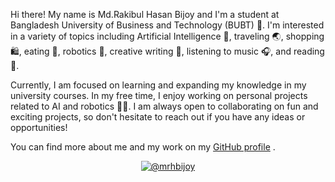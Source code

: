 
Hi there! My name is Md.Rakibul Hasan Bijoy and I'm a student at Bangladesh University of Business and Technology (BUBT) 🏫. I'm interested in a variety of topics including Artificial Intelligence 🤖, traveling 🌏, shopping 🛍️, eating 🍕️, robotics 🤖, creative writing 📝, listening to music 🎧, and reading 📖.

Currently, I am focused on learning and expanding my knowledge in my university courses. In my free time, I enjoy working on personal projects related to AI and robotics 🤖🤖. I am always open to collaborating on fun and exciting projects, so don't hesitate to reach out if you have any ideas or opportunities!

You can find more about me and my work on my [GitHub profile](https://github.com/mrhbijoy) .

<p align="center">
  <a href="https://github.com/mrhbijoy"><img src="https://komarev.com/ghpvc/?username=mrhbijoy&style=flat-square" alt="@mrhbijoy"></a>
</p>



<!---
mrhbijoy/mrhbijoy is a ✨ special ✨ repository because its `README.md` (this file) appears on your GitHub profile.
You can click the Preview link to take a look at your changes.
--->
